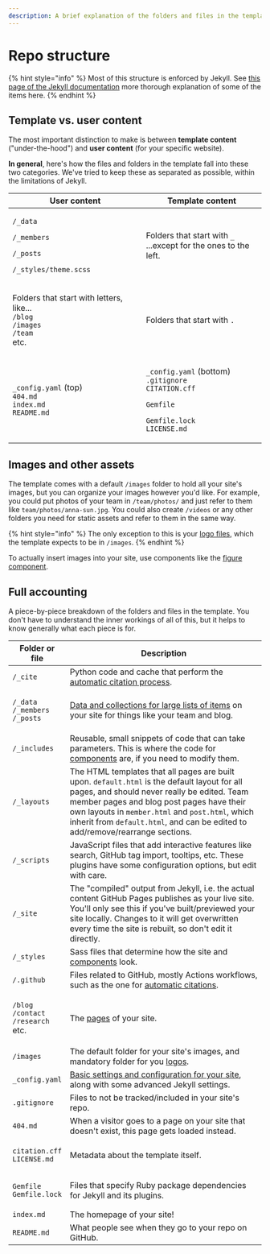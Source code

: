 ```yaml
---
description: A brief explanation of the folders and files in the template
---
```


# Repo structure

{% hint style="info" %}
Most of this structure is enforced by Jekyll. See [this page of the Jekyll documentation](https://jekyllrb.com/docs/structure/) more thorough explanation of some of the items here.
{% endhint %}

## Template vs. user content

The most important distinction to make is between **template content** ("under-the-hood") and **user content** (for your specific website).

**In general**, here's how the files and folders in the template fall into these two categories. We've tried to keep these as separated as possible, within the limitations of Jekyll.

| User content                                                                                                                | Template content                                                                                                                                                                        |
| --------------------------------------------------------------------------------------------------------------------------- | --------------------------------------------------------------------------------------------------------------------------------------------------------------------------------------- |
| <p><code>/_data</code></p><p><code>/_members</code></p><p><code>/_posts</code></p><p><code>/_styles/theme.scss</code></p>   | <p>Folders that start with <code>_</code><br>...except for the ones to the left.</p>                                                                                                    |
| <p>Folders that start with letters, like...<br><code>/blog</code><br><code>/images</code><br><code>/team</code><br>etc.</p> | Folders that start with `.`                                                                                                                                                             |
| <p><code>_config.yaml</code> (top)<br><code>404.md</code><br><code>index.md</code><br><code>README.md</code></p>            | <p><code>_config.yaml</code> (bottom)<br><code>.gitignore</code><br><code>CITATION.cff</code></p><p><code>Gemfile</code></p><p><code>Gemfile.lock</code><br><code>LICENSE.md</code></p> |

## Images and other assets

The template comes with a default `/images` folder to hold all your site's images, but you can organize your images however you'd like. For example, you could put photos of your team in `/team/photos/` and just refer to them like `team/photos/anna-sun.jpg`. You could also create `/videos` or any other folders you need for static assets and refer to them in the same way.

{% hint style="info" %}
The only exception to this is your [logo files](../how-to/use-your-logo.md), which the template expects to be in `/images`.
{% endhint %}

To actually insert images into your site, use components like the [figure component](../components/figure.md).

## Full accounting

A piece-by-piece breakdown of the folders and files in the template. You don't have to understand the inner workings of all of this, but it helps to know generally what each piece is for.

| Folder or file                                                                       | Description                                                                                                                                                                                                                                                                                                                    |
| ------------------------------------------------------------------------------------ | ------------------------------------------------------------------------------------------------------------------------------------------------------------------------------------------------------------------------------------------------------------------------------------------------------------------------------ |
| `/_cite`                                                                             | Python code and cache that perform the [automatic citation process](../how-to/citations.md).                                                                                                                                                                                                                                   |
| <p><code>/_data</code><br><code>/_members</code><br><code>/_posts</code></p>         | [Data and collections for large lists of items](../advanced/data-and-collections.md) on your site for things like your team and blog.                                                                                                                                                                                          |
| `/_includes`                                                                         | Reusable, small snippets of code that can take parameters. This is where the code for [components](../how-to/use-components.md) are, if you need to modify them.                                                                                                                                                               |
| `/_layouts`                                                                          | The HTML templates that all pages are built upon. `default.html` is the default layout for all pages, and should never really be edited. Team member pages and blog post pages have their own layouts in `member.html` and `post.html`, which inherit from `default.html`, and can be edited to add/remove/rearrange sections. |
| `/_scripts`                                                                          | JavaScript files that add interactive features like search, GitHub tag import, tooltips, etc. These plugins have some configuration options, but edit with care.                                                                                                                                                               |
| `/_site`                                                                             | The "compiled" output from Jekyll, i.e. the actual content GitHub Pages publishes as your live site. You'll only see this if you've built/previewed your site locally. Changes to it will get overwritten every time the site is rebuilt, so don't edit it directly.                                                           |
| `/_styles`                                                                           | Sass files that determine how the site and [components](../how-to/use-components.md) look.                                                                                                                                                                                                                                     |
| `/.github`                                                                           | Files related to GitHub, mostly Actions workflows, such as the one for [automatic citations](../how-to/citations.md).                                                                                                                                                                                                          |
| <p><code>/blog</code><br><code>/contact</code><br><code>/research</code><br>etc.</p> | The [pages](../how-to/edit-pages.md) of your site.                                                                                                                                                                                                                                                                             |
| `/images`                                                                            | The default folder for your site's images, and mandatory folder for you [logos](../how-to/use-your-logo.md).                                                                                                                                                                                                                   |
| `_config.yaml`                                                                       | [Basic settings and configuration for your site](../how-to/configure-your-site.md), along with some advanced Jekyll settings.                                                                                                                                                                                                  |
| `.gitignore`                                                                         | Files to not be tracked/included in your site's repo.                                                                                                                                                                                                                                                                          |
| `404.md`                                                                             | When a visitor goes to a page on your site that doesn't exist, this page gets loaded instead.                                                                                                                                                                                                                                  |
| <p><code>citation.cff</code><br><code>LICENSE.md</code></p>                          | Metadata about the template itself.                                                                                                                                                                                                                                                                                            |
| <p><code>Gemfile</code><br><code>Gemfile.lock</code></p>                             | Files that specify Ruby package dependencies for Jekyll and its plugins.                                                                                                                                                                                                                                                       |
| `index.md`                                                                           | The homepage of your site!                                                                                                                                                                                                                                                                                                     |
| `README.md`                                                                          | What people see when they go to your repo on GitHub.                                                                                                                                                                                                                                                                           |
